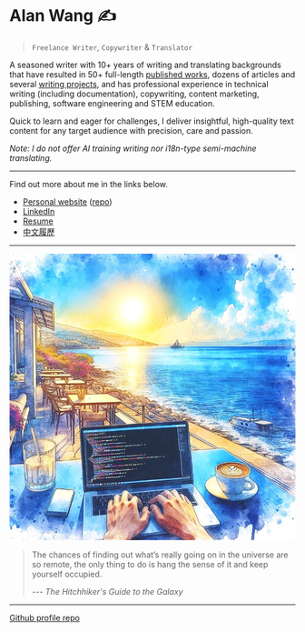 # Alan Wang ✍️

> `Freelance Writer`, `Copywriter` & `Translator`

A seasoned writer with 10+ years of writing and translating backgrounds that have resulted in 50+ full-length [published works](https://github.com/alankrantas/alankrantas/blob/main/works/published.md), dozens of articles and several [writing projects](https://github.com/alankrantas/alankrantas/blob/main/works/projects.md), and has professional experience in technical writing (including documentation), copywriting, content marketing, publishing, software engineering and STEM education.

Quick to learn and eager for challenges, I deliver insightful, high-quality text content for any target audience with precision, care and passion.

_Note: I do not offer AI training writing nor i18n-type semi-machine translating._

---

Find out more about me in the links below.

- [Personal website](https://alankrantas.github.io/) ([repo](https://github.com/alankrantas/alankrantas.github.io))
- [LinkedIn](https://www.linkedin.com/in/alankrantas/)
- [Resume](https://www.cake.me/krantas)
- [中文履歷](https://www.cake.me/me/krantas)

---

![profile](profile.jpg)

> The chances of finding out what’s really going on in the universe are so remote, the only thing to do is hang the sense of it and keep yourself occupied.
> 
> --- _The Hitchhiker's Guide to the Galaxy_

---

[Github profile repo](https://github.com/alankrantas/alankrantas)
